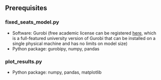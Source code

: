 ## Prerequisites

### fixed_seats_model.py

* Software: Gurobi (free academic license can be registered [here](https://www.gurobi.com/downloads/end-user-license-agreement-academic/), which is a full-featured university version of Gurobi that can be installed on a single physical machine and has no limits on model size)
* Python package: gurobipy, numpy, pandas

### plot_results.py

* Python package: numpy, pandas, matplotlib
